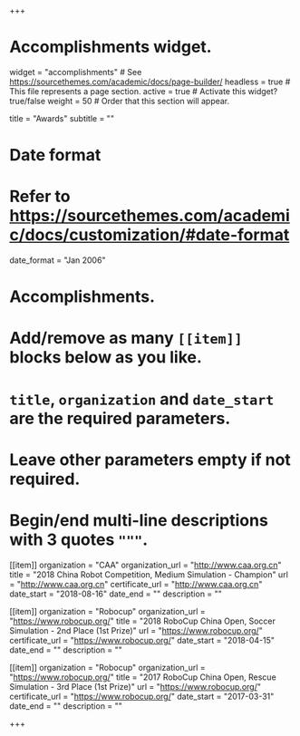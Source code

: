 +++
# Accomplishments widget.
widget = "accomplishments"  # See https://sourcethemes.com/academic/docs/page-builder/
headless = true  # This file represents a page section.
active = true  # Activate this widget? true/false
weight = 50  # Order that this section will appear.

title = "Awards"
subtitle = ""

# Date format
#   Refer to https://sourcethemes.com/academic/docs/customization/#date-format
date_format = "Jan 2006"

# Accomplishments.
#   Add/remove as many `[[item]]` blocks below as you like.
#   `title`, `organization` and `date_start` are the required parameters.
#   Leave other parameters empty if not required.
#   Begin/end multi-line descriptions with 3 quotes `"""`.

[[item]]
  organization = "CAA"
  organization_url = "http://www.caa.org.cn"
  title = "2018 China Robot Competition, Medium Simulation - Champion"
  url = "http://www.caa.org.cn"
  certificate_url = "http://www.caa.org.cn"
  date_start = "2018-08-16"
  date_end = ""
  description = ""

  
[[item]]
  organization = "Robocup"
  organization_url = "https://www.robocup.org/"
  title = "2018 RoboCup China Open, Soccer Simulation - 2nd Place (1st Prize)"
  url = "https://www.robocup.org/"
  certificate_url = "https://www.robocup.org/"
  date_start = "2018-04-15"
  date_end = ""
  description = ""

[[item]]
  organization = "Robocup"
  organization_url = "https://www.robocup.org/"
  title = "2017 RoboCup China Open, Rescue Simulation - 3rd Place (1st Prize)"
  url = "https://www.robocup.org/"
  certificate_url = "https://www.robocup.org/"
  date_start = "2017-03-31"
  date_end = ""
  description = ""

+++
